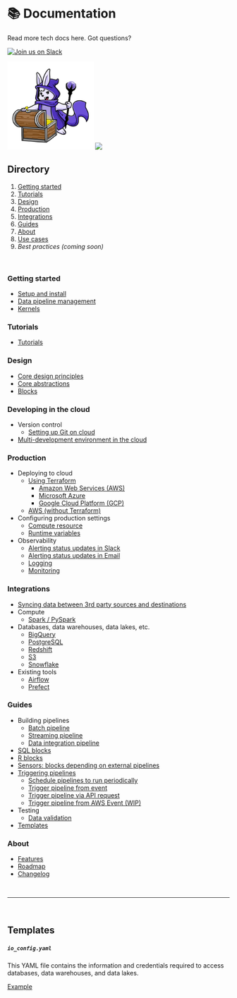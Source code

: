 # 📚 Documentation

Read more tech docs here. Got questions?

[![Join us on Slack](https://img.shields.io/badge/%20-Join%20us%20on%20Slack-black?style=for-the-badge&logo=slack&labelColor=6B50D7)](https://www.mage.ai/chat)

<img
  alt="Wind mage looking"
  height="200"
  src="https://raw.githubusercontent.com/mage-ai/assets/main/mascots/wind/looking.svg"
/>
<img
  referrerpolicy="no-referrer-when-downgrade"
  src="https://static.scarf.sh/a.png?x-pxid=166cb008-7c31-4e95-909a-0f5fdc1d375a"
/>

## Directory

1. [Getting started](#getting-started)
1. [Tutorials](#tutorials)
1. [Design](#design)
1. [Production](#production)
1. [Integrations](#integrations)
1. [Guides](#guides)
1. [About](#about)
1. [Use cases](use_cases/README.md)
1. *Best practices (coming soon)*

<br />

### Getting started
- [Setup and install](tutorials/quick_start/setup.md)
- [Data pipeline management](features/orchestration/README.md)
- [Kernels](kernels/README.md)

### Tutorials
- [Tutorials](tutorials/README.md)

### Design
- [Core design principles](core/design_principles.md)
- [Core abstractions](core/abstractions.md)
- [Blocks](blocks/README.md)

### Developing in the cloud
- Version control
    - [Setting up Git on cloud](guides/version_control/Git.md)
- [Multi-development environment in the cloud](development/multi_development_environment/README.md)

### Production
- Deploying to cloud
    - [Using Terraform](deploy/terraform/README.md)
        - [Amazon Web Services (AWS)](deploy/terraform/AWS.md)
        - [Microsoft Azure](deploy/terraform/Azure.md)
        - [Google Cloud Platform (GCP)](deploy/terraform/GCP.md)
    - [AWS (without Terraform)](deploy/aws/README.md)
- Configuring production settings
    - [Compute resource](production/compute_resource.md)
    - [Runtime variables](production/runtime_variables.md)
- Observability
    - [Alerting status updates in Slack](observability/alerting/Slack.md)
    - [Alerting status updates in Email](observability/alerting/Email.md)
    - [Logging](features/orchestration/README.md#logs)
    - [Monitoring](observability/monitoring/README.md)

### Integrations
- [Syncing data between 3rd party sources and destinations](data_integrations/README.md)
- Compute
    - [Spark / PySpark](spark/setup/README.md)
- Databases, data warehouses, data lakes, etc.
    - [BigQuery](integrations/BigQuery.md)
    - [PostgreSQL](integrations/PostgreSQL.md)
    - [Redshift](integrations/Redshift.md)
    - [S3](integrations/S3.md)
    - [Snowflake](integrations/Snowflake.md)
- Existing tools
    - [Airflow](tutorials/airflow/integrate_into_existing_project/README.md)
    - [Prefect](production/prefect.md)

### Guides
- Building pipelines
    - [Batch pipeline](tutorials/quick_start/etl_restaurant/README.md)
    - [Streaming pipeline](guides/pipelines/StreamingPipeline.md)
    - [Data integration pipeline](guides/pipelines/DataIntegrationPipeline.md)
- [SQL blocks](guides/blocks/SQL.md)
- [R blocks](guides/blocks/R.md)
- [Sensors: blocks depending on external pipelines](guides/blocks/Sensors.md)
- [Triggering pipelines](core/abstractions.md#trigger)
    - [Schedule pipelines to run periodically](tutorials/triggers/schedule.md)
    - [Trigger pipeline from event](core/abstractions.md#event)
    - [Trigger pipeline via API request](triggers/api.md)
    - [Trigger pipeline from AWS Event (WIP)](tutorials/triggers/events/aws.md)
- Testing
    - [Data validation](testing/README.md#data-validation)
- [Templates](#templates)

### About
- [Features](features/README.md)
- [Roadmap](https://airtable.com/shrJS0cDOmQywb8vp)
- [Changelog](https://mageai.notion.site/What-s-new-7cc355e38e9c42839d23fdbef2dabd2c)

<br />

---

<br />

## Templates

##### `io_config.yaml`

This YAML file contains the information and credentials required to access
databases, data warehouses, and data lakes.

[Example](https://github.com/mage-ai/mage-ai/blob/master/mage_ai/data_preparation/templates/repo/io_config.yaml)
